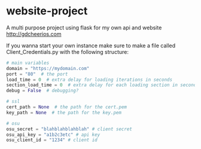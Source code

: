 # website-project
A multi purpose project using flask for my own api and website
http://gdcheerios.com

If you wanna start your own instance make sure to make a file called Client_Credentials.py with the following structure:

```py
# main variables
domain = "https://mydomain.com"
port = "80"  # the port
load_time = 0  # extra delay for loading iterations in seconds
section_load_time = 0  # extra delay for each loading section in seconds
debug = False  # debugging?

# ssl
cert_path = None  # the path for the cert.pem
key_path = None  # the path for the key.pem

# osu
osu_secret = "blahblahblahblah" # client secret
osu_api_key = "a1b2c3etc" # api key
osu_client_id = "1234" # client id
```
